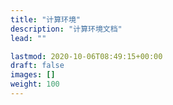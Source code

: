 ```yaml
---
title: "计算环境"
description: "计算环境文档"
lead: ""

lastmod: 2020-10-06T08:49:15+00:00
draft: false
images: []
weight: 100
---
```

